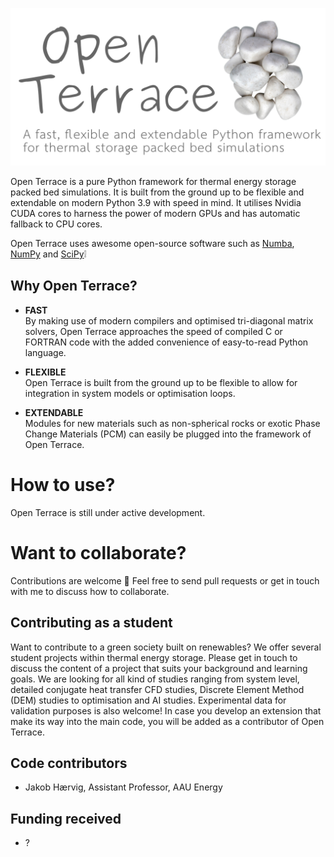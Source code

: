 [![Logo](docs/_figures/logo-banner-paths.svg)](#)

Open Terrace is a pure Python framework for thermal energy storage packed bed simulations. It is built from the ground up to be flexible and extendable on modern Python 3.9 with speed in mind. It utilises Nvidia CUDA cores to harness the power of modern GPUs and has automatic fallback to CPU cores.

Open Terrace uses awesome open-source software such as
[Numba](https://numba.pydata.org), [NumPy](https://numpy.org/) and [SciPy](https://scipy.org/):grey_exclamation:
## Why Open Terrace?

- **FAST**  
By making use of modern compilers and optimised tri-diagonal matrix solvers, Open Terrace approaches the speed of compiled C or FORTRAN code with the added convenience of easy-to-read Python language.

- **FLEXIBLE**  
Open Terrace is built from the ground up to be flexible to allow for integration in system models or optimisation loops.

- **EXTENDABLE**  
Modules for new materials such as non-spherical rocks or exotic Phase Change Materials (PCM) can easily be plugged into the framework of Open Terrace.

# How to use?

Open Terrace is still under active development.

# Want to collaborate?
Contributions are welcome :pray: Feel free to send pull requests or get in touch with me to discuss how to collaborate.

## Contributing as a student
Want to contribute to a green society built on renewables? We offer several student projects within thermal energy storage. Please get in touch to discuss the content of a project that suits your background and learning goals. We are looking for all kind of studies ranging from system level, detailed conjugate heat transfer CFD studies, Discrete Element Method (DEM) studies to optimisation and AI studies. Experimental data for validation purposes is also welcome! In case you develop an extension that make its way into the main code, you will be added as a contributor of Open Terrace.

## Code contributors
* Jakob Hærvig, Assistant Professor, AAU Energy

## Funding received
* ?
